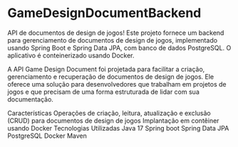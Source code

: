 # GameDesignDocumentBackend
 
API de documentos de design de jogos! Este projeto fornece um backend para gerenciamento de documentos de design de jogos, implementado usando Spring Boot e Spring Data JPA, com banco de dados PostgreSQL. O aplicativo é conteinerizado usando Docker.

A API Game Design Document foi projetada para facilitar a criação, gerenciamento e recuperação de documentos de design de jogos. Ele oferece uma solução para desenvolvedores que trabalham em projetos de jogos e que precisam de uma forma estruturada de lidar com sua documentação.

Características
Operações de criação, leitura, atualização e exclusão (CRUD) para documentos de design de jogos
Implantação em contêiner usando Docker
Tecnologias Utilizadas
Java 17
Spring boot
Spring Data JPA
PostgreSQL
Docker
Maven
